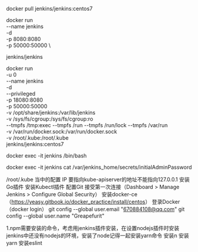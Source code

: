 docker pull jenkins/jenkins:centos7

docker run \
  --name jenkins \
  -d \
  -p 8080:8080 \
  -p 50000:50000 \
  <!-- -v jenkins-data:/var/jenkins_home \ -->
jenkins/jenkins

docker run \
  -u 0\
  --name jenkins \
  -d \
  --privileged \
  -p 18080:8080 \
  -p 50000:50000 \
  -v /opt/share/jenkins:/var/lib/jenkins   \
  -v /sys/fs/cgroup:/sys/fs/cgroup:ro      \
  --tmpfs /tmp:exec --tmpfs /run --tmpfs /run/lock --tmpfs /var/run \
  -v /var/run/docker.sock:/var/run/docker.sock  \
  -v /root/.kube:/root/.kube  \
  jenkins/jenkins:centos7

docker exec -it jenkins /bin/bash

docker exec -it jenkins cat /var/jenkins_home/secrets/initialAdminPassword

<!-- 部署完jenkins需要做的步骤 -->
/root/.kube 当中的配置 IP 要指向kube-apiserver的地址不能指向127.0.0.1
安装Go插件
安装Kubectl插件
配置Git 接受第一次连接（Dashboard > Manage Jenkins > Configure Global Security）
安装docker-ce（<https://yeasy.gitbook.io/docker_practice/install/centos>）
登录Docker（docker login）
git config --global user.email "670884108@qq.com"
git config --global user.name "Greapefurit"

<!-- 还需处理的问题 -->
1.npm需要安装的命令，考虑用jenkins插件安装，在设置nodejs插件时安装
jenkins中还没有nodejs的环境，安装了node记得一起安装yarn命令
安装n
安装yarn
安装eslint